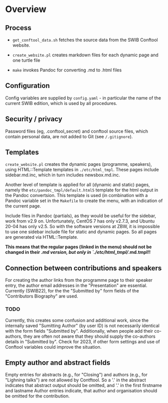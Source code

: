 # Overview

## Process

* `get_conftool_data.sh` fetches the source data from the SWIB Conftool website.

* `create_website.pl` creates markdown files for each dynamic page and one turtle file

* `make` invokes Pandoc for converting .md to .html files

## Configuration

Config variables are supplied by `config.yaml` - in particular the name of the
current SWIB edition, which is used by all procedures.

## Security / privacy

Password files (eg, .conftool_secret) and conftool source files, which contain
personal data, are not added to Git (see `/.gitignore`).

## Templates

`create_website.pl` creates the dynamic pages (programme, speakers), using
HTML::Template templates in `./etc/html_tmpl`. These pages include
sidebar.md.inc, which in turn includes newsbox.md.inc.

Another level of template is applied for all (dynamic and static) pages, namely
the `etc/pandoc_tmpl/default.html5` template for the html output in the Pandoc
convertsion. This template is used (in combination with a Pandoc variable set
in the `Makefile` to create the menu, with an indication of the current page.

Include files in Pandoc (partials), as they would be useful for the sidebar,
work from v2.9 on. Unfortunately, CentOS 7 has only v2.7.3, and Ubuntu 20-04
has only v2.5. So with the software versions at ZBW, it is impossible to use
one sidebar include file for static and dynamic pages. So all pages are
generated via HTML::Template.

**This means that the regular pages (linked in the menu) should not be changed
in their *.md version, but only in `./etc/html_tmpl/*.md.tmpl!!**

## Connection between contributions and speakers

For creating the author links from the programme page to their speaker entry,
the author email addresses in the "Presentation" are essential. Currently
(SWIB22), for the the "Submitted by" form fields of the "Contributors
Biography" are used.

### TODO

Currently, this creates some confusion and additional work, since the
internally saved "Sumitting Author" (by user ID)  is not necessarily identical
with the form fields "Submitted by". Additionally, when people add their
co-authors, they are often not aware that they should supply the co-authors
details in "Submitted by". Check for 2023, if other form settings and use of 
Conftool variables could improve the situation.

## Empty author and abstract fields

Empty entries for abstracts (e.g., for "Closing") and authors (e.g., for
"Lighning talks") are not allowed by Contftool. So a '.' in the abstract
indicates that abstract output should be omitted, and '.' in the first
firstname and lastname Author entries indicate, that author and organisation
should be omitted for the contribution.

